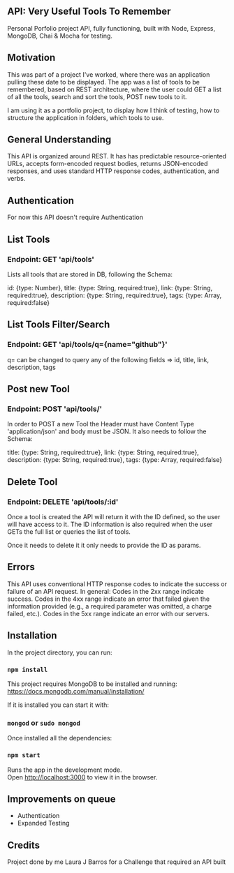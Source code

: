 ## API: Very Useful Tools To Remember
Personal Porfolio project API, fully functioning, built with Node, Express, MongoDB, Chai & Mocha for testing.

## Motivation
This was part of a project I've worked, where there was an application pulling these date to be displayed. The app was a list of tools to be remembered, based on REST architecture, where the user could GET a list of all the tools, search and sort the tools, POST new tools to it.

I am using it as a portfolio project, to display how I think of testing, how to structure the application in folders, which tools to use.

## General Understanding
This API is organized around REST. It has has predictable resource-oriented URLs, accepts form-encoded request bodies, returns JSON-encoded responses, and uses standard HTTP response codes, authentication, and verbs.

## Authentication
For now this API doesn't require Authentication

## List Tools

### Endpoint: GET 'api/tools'

Lists all tools that are stored in DB, following the Schema:

  id: {type: Number},
  title: {type: String, required:true},
  link: {type: String, required:true},
  description: {type: String, required:true},
  tags: {type: Array, required:false}

## List Tools Filter/Search

### Endpoint: GET 'api/tools/q={name="github"}'

q= can be changed to query any of the following fields => id, title, link, description, tags  

## Post new Tool

### Endpoint: POST 'api/tools/'

In order to POST a new Tool the Header must have Content Type 'application/json' and body must be JSON.
It also needs to follow the Schema:

  title: {type: String, required:true},
  link: {type: String, required:true},
  description: {type: String, required:true},
  tags: {type: Array, required:false}

## Delete Tool

### Endpoint: DELETE 'api/tools/:id'

Once a tool is created the API will return it with the ID defined, so the user will have access to it. The ID information is also required when the user GETs the full list or queries the list of tools.

Once it needs to delete it it only needs to provide the ID as params.

## Errors

This API uses conventional HTTP response codes to indicate the success or failure of an API request. In general: Codes in the 2xx range indicate success. Codes in the 4xx range indicate an error that failed given the information provided (e.g., a required parameter was omitted, a charge failed, etc.). Codes in the 5xx range indicate an error with our servers.

## Installation

In the project directory, you can run:

### `npm install`

This project requires MongoDB to be installed and running:
https://docs.mongodb.com/manual/installation/

If it is installed you can start it with:
### `mongod` or `sudo mongod`

Once installed all the dependencies:

### `npm start`
Runs the app in the development mode.<br />
Open [http://localhost:3000](http://localhost:3000) to view it in the browser.

## Improvements on queue

  - Authentication
  - Expanded Testing

## Credits

Project done by me Laura J Barros for a Challenge that required an API built
